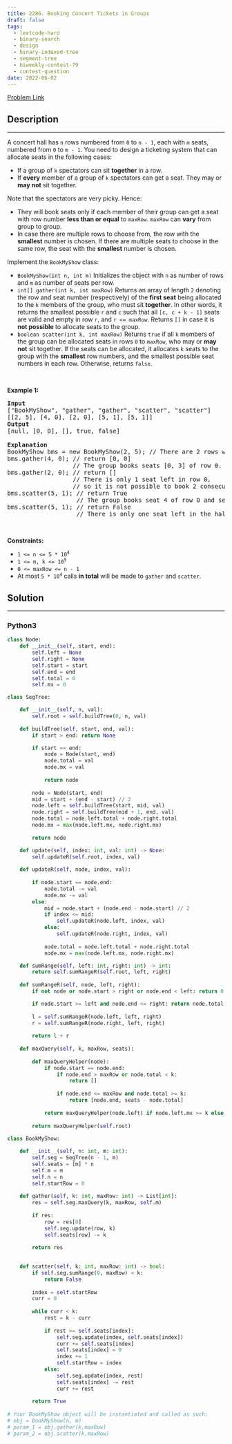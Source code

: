 ```yaml
---
title: 2286. Booking Concert Tickets in Groups
draft: false
tags: 
  - leetcode-hard
  - binary-search
  - design
  - binary-indexed-tree
  - segment-tree
  - biweekly-contest-79
  - contest-question
date: 2022-06-02
---
```


[Problem Link](https://leetcode.com/problems/booking-concert-tickets-in-groups/)

## Description

---
<p>A concert hall has <code>n</code> rows numbered from <code>0</code> to <code>n - 1</code>, each with <code>m</code> seats, numbered from <code>0</code> to <code>m - 1</code>. You need to design a ticketing system that can allocate seats in the following cases:</p>

<ul>
	<li>If a group of <code>k</code> spectators can sit <strong>together</strong> in a row.</li>
	<li>If <strong>every</strong> member of a group of <code>k</code> spectators can get a seat. They may or <strong>may not</strong> sit together.</li>
</ul>

<p>Note that the spectators are very picky. Hence:</p>

<ul>
	<li>They will book seats only if each member of their group can get a seat with row number <strong>less than or equal</strong> to <code>maxRow</code>. <code>maxRow</code> can <strong>vary</strong> from group to group.</li>
	<li>In case there are multiple rows to choose from, the row with the <strong>smallest</strong> number is chosen. If there are multiple seats to choose in the same row, the seat with the <strong>smallest</strong> number is chosen.</li>
</ul>

<p>Implement the <code>BookMyShow</code> class:</p>

<ul>
	<li><code>BookMyShow(int n, int m)</code> Initializes the object with <code>n</code> as number of rows and <code>m</code> as number of seats per row.</li>
	<li><code>int[] gather(int k, int maxRow)</code> Returns an array of length <code>2</code> denoting the row and seat number (respectively) of the <strong>first seat</strong> being allocated to the <code>k</code> members of the group, who must sit <strong>together</strong>. In other words, it returns the smallest possible <code>r</code> and <code>c</code> such that all <code>[c, c + k - 1]</code> seats are valid and empty in row <code>r</code>, and <code>r &lt;= maxRow</code>. Returns <code>[]</code> in case it is <strong>not possible</strong> to allocate seats to the group.</li>
	<li><code>boolean scatter(int k, int maxRow)</code> Returns <code>true</code> if all <code>k</code> members of the group can be allocated seats in rows <code>0</code> to <code>maxRow</code>, who may or <strong>may not</strong> sit together. If the seats can be allocated, it allocates <code>k</code> seats to the group with the <strong>smallest</strong> row numbers, and the smallest possible seat numbers in each row. Otherwise, returns <code>false</code>.</li>
</ul>

<p>&nbsp;</p>
<p><strong class="example">Example 1:</strong></p>

<pre>
<strong>Input</strong>
[&quot;BookMyShow&quot;, &quot;gather&quot;, &quot;gather&quot;, &quot;scatter&quot;, &quot;scatter&quot;]
[[2, 5], [4, 0], [2, 0], [5, 1], [5, 1]]
<strong>Output</strong>
[null, [0, 0], [], true, false]

<strong>Explanation</strong>
BookMyShow bms = new BookMyShow(2, 5); // There are 2 rows with 5 seats each 
bms.gather(4, 0); // return [0, 0]
                  // The group books seats [0, 3] of row 0. 
bms.gather(2, 0); // return []
                  // There is only 1 seat left in row 0,
                  // so it is not possible to book 2 consecutive seats. 
bms.scatter(5, 1); // return True
                   // The group books seat 4 of row 0 and seats [0, 3] of row 1. 
bms.scatter(5, 1); // return False
                   // There is only one seat left in the hall.
</pre>

<p>&nbsp;</p>
<p><strong>Constraints:</strong></p>

<ul>
	<li><code>1 &lt;= n &lt;= 5 * 10<sup>4</sup></code></li>
	<li><code>1 &lt;= m, k &lt;= 10<sup>9</sup></code></li>
	<li><code>0 &lt;= maxRow &lt;= n - 1</code></li>
	<li>At most <code>5 * 10<sup>4</sup></code> calls <strong>in total</strong> will be made to <code>gather</code> and <code>scatter</code>.</li>
</ul>


## Solution

---
### Python3
``` py title='booking-concert-tickets-in-groups'
class Node:
    def __init__(self, start, end):
        self.left = None
        self.right = None
        self.start = start
        self.end = end
        self.total = 0
        self.mx = 0

class SegTree:

    def __init__(self, n, val):
        self.root = self.buildTree(0, n, val)
    
    def buildTree(self, start, end, val):
        if start > end: return None

        if start == end:
            node = Node(start, end)
            node.total = val
            node.mx = val
            
            return node
        
        node = Node(start, end)
        mid = start + (end - start) // 2
        node.left = self.buildTree(start, mid, val)
        node.right = self.buildTree(mid + 1, end, val)
        node.total = node.left.total + node.right.total
        node.mx = max(node.left.mx, node.right.mx)
        
        return node

    def update(self, index: int, val: int) -> None:
        self.updateR(self.root, index, val)
    
    def updateR(self, node, index, val):
        
        if node.start == node.end:
            node.total -= val
            node.mx -= val
        else:
            mid = node.start + (node.end - node.start) // 2
            if index <= mid:
                self.updateR(node.left, index, val)
            else:
                self.updateR(node.right, index, val)
            
            node.total = node.left.total + node.right.total
            node.mx = max(node.left.mx, node.right.mx)

    def sumRange(self, left: int, right: int) -> int:
        return self.sumRangeR(self.root, left, right)
    
    def sumRangeR(self, node, left, right):   
        if not node or node.start > right or node.end < left: return 0

        if node.start >= left and node.end <= right: return node.total
        
        l = self.sumRangeR(node.left, left, right)
        r = self.sumRangeR(node.right, left, right)
        
        return l + r
    
    def maxQuery(self, k, maxRow, seats):
        
        def maxQueryHelper(node):
            if node.start == node.end:
                if node.end > maxRow or node.total < k:
                    return []
                
                if node.end <= maxRow and node.total >= k:
                    return [node.end, seats - node.total]
        
            return maxQueryHelper(node.left) if node.left.mx >= k else maxQueryHelper(node.right)
        
        return maxQueryHelper(self.root)
        
class BookMyShow:

    def __init__(self, n: int, m: int):
        self.seg = SegTree(n - 1, m)  
        self.seats = [m] * n
        self.m = m
        self.n = n
        self.startRow = 0
        
    def gather(self, k: int, maxRow: int) -> List[int]:
        res = self.seg.maxQuery(k, maxRow, self.m)
        
        if res:
            row = res[0]
            self.seg.update(row, k)
            self.seats[row] -= k
        
        return res
        

    def scatter(self, k: int, maxRow: int) -> bool:
        if self.seg.sumRange(0, maxRow) < k:
            return False
    
        index = self.startRow
        curr = 0
        
        while curr < k:
            rest = k - curr
            
            if rest >= self.seats[index]:
                self.seg.update(index, self.seats[index])
                curr += self.seats[index]
                self.seats[index] = 0
                index += 1
                self.startRow = index
            else:
                self.seg.update(index, rest)
                self.seats[index] -= rest
                curr += rest
        
        return True
        
# Your BookMyShow object will be instantiated and called as such:
# obj = BookMyShow(n, m)
# param_1 = obj.gather(k,maxRow)
# param_2 = obj.scatter(k,maxRow)
```

